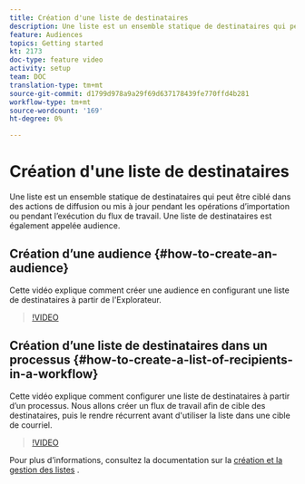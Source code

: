 ```yaml
---
title: Création d'une liste de destinataires
description: Une liste est un ensemble statique de destinataires qui peut être ciblé dans des actions de diffusion ou mis à jour pendant les opérations d’importation ou pendant l’exécution du flux de travail. Une liste de destinataires est également appelée audience.
feature: Audiences
topics: Getting started
kt: 2173
doc-type: feature video
activity: setup
team: DOC
translation-type: tm+mt
source-git-commit: d1799d978a9a29f69d637178439fe770ffd4b281
workflow-type: tm+mt
source-wordcount: '169'
ht-degree: 0%

---
```



# Création d&#39;une liste de destinataires

Une liste est un ensemble statique de destinataires qui peut être ciblé dans des actions de diffusion ou mis à jour pendant les opérations d’importation ou pendant l’exécution du flux de travail. Une liste de destinataires est également appelée audience.

## Création d’une audience  {#how-to-create-an-audience}

Cette vidéo explique comment créer une audience en configurant une liste de destinataires à partir de l&#39;Explorateur.

>[!VIDEO](https://video.tv.adobe.com/v/25602/quality=12)

## Création d’une liste de destinataires dans un processus {#how-to-create-a-list-of-recipients-in-a-workflow}

Cette vidéo explique comment configurer une liste de destinataires à partir d’un processus. Nous allons créer un flux de travail afin de cible des destinataires, puis le rendre récurrent avant d&#39;utiliser la liste dans une cible de courriel.

>[!VIDEO](https://video.tv.adobe.com/v/25603?quality=12)

Pour plus d’informations, consultez la documentation sur la [création et la gestion des listes](https://docs.adobe.com/content/help/en/campaign-classic/using/getting-started/profile-management/creating-and-managing-lists.html) .
